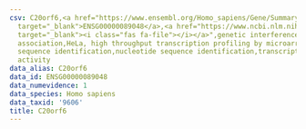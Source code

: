 ```yaml
---
csv: C20orf6,<a href="https://www.ensembl.org/Homo_sapiens/Gene/Summary?db=core;g=ENSG00000089048"
  target="_blank">ENSG00000089048</a>,<a href="https://www.ncbi.nlm.nih.gov/pubmed/17216044"
  target="_blank"><i class="fas fa-file"></i></a>",genetic interference,functional
  association,HeLa, high throughput transcription profiling by microarray,nucleotide
  sequence identification,nucleotide sequence identification,transcriptional regulation,down-regulates
  activity
data_alias: C20orf6
data_id: ENSG00000089048
data_numevidence: 1
data_species: Homo sapiens
data_taxid: '9606'
title: C20orf6
---
```

